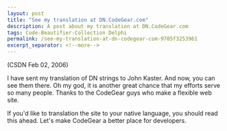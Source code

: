 ```yaml
---
layout: post
title: "See my translation at DN.CodeGear.com"
description: A post about my translation at DN.CodeGear.com
tags: Code-Beautifier-Collection Delphi
permalink: /see-my-translation-at-dn-codegear-com-9705f3253961
excerpt_separator: <!--more-->
---
```

(CSDN Feb 02, 2006)

I have sent my translation of DN strings to John Kaster. And now, you can see them there. Oh my god, it is another great chance that my efforts serve so many people. Thanks to the CodeGear guys who make a flexible web site.
<!--more-->

If you'd like to translation the site to your native language, you should read this ahead. Let's make CodeGear a better place for developers.
